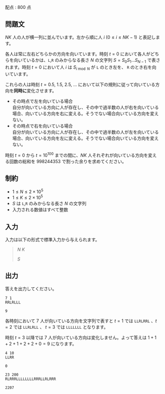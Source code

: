 配点 : $800$ 点

## 問題文

$NK$ 人の人が横一列に並んでいます。左から順に人 $i\ (0\leq i \leq NK-1)$ と表記します。

各人は常に左右どちらかの方向を向いています。時刻 $t=0$ において各人がどちらを向いているかは、`L`,`R` のみからなる長さ $N$ の文字列 $S=S_0 S_1 \dots S_{N-1}$ で表されます。時刻 $t=0$ において人 $i$ は $S_{i \bmod N}$ が `L` のとき左を、 `R` のとき右を向いています。

これらの人は時刻 $t=0.5,\ 1.5,\ 2.5 ,\ \dots$ において以下の規則に従って向いている方向を**同時に**変化させます。

- その時点で左を向いている場合<br>
自分が向いている方向に人が存在し、その中で過半数の人が右を向いている場合、向いている方向を右に変える。そうでない場合向いている方向を変えない。
- その時点で右を向いている場合<br>
自分が向いている方向に人が存在し、その中で過半数の人が左を向いている場合、向いている方向を左に変える。そうでない場合向いている方向を変えない。

時刻 $t=0$ から $t=10^{100}$ までの間に、$NK$ 人それぞれが向いている方向を変える回数の総和を $998244353$ で割った余りを求めてください。

## 制約

- $1 \leq N \leq 2 \times 10^5$
- $1 \leq K \leq 2 \times 10^5$
- $S$ は `L`,`R` のみからなる長さ $N$ の文字列
- 入力される数値はすべて整数

## 入力

入力は以下の形式で標準入力から与えられます。

> $N$ $K$
> 
> $S$

## 出力

答えを出力してください。

```input1
7 1
RRLRLLL
```

```output1
9
```

各時刻において $7$ 人が向いている方向を文字列で表すと $t=1$ では `LLRLRRL` 、$t=2$ では `LLRLRLL` 、 $t=3$ では `LLLLLLL` となります。

時刻 $t=3$ 以降では $7$ 人が向いている方向は変化しません。よって答えは $1+1+2+1+2+2+0=9$ になります。

```input2
4 10
LLRR
```

```output2
0
```

```input3
23 200
RLRRRLLLLLLLLRRRLLRLRRR
```

```output3
2207
```